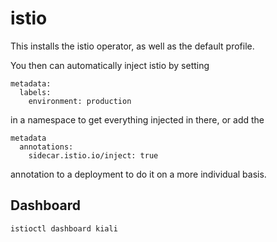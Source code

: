 # istio

This installs the istio operator, as well as the default profile.

You then can automatically inject istio by setting
```
metadata:
  labels:
    environment: production
```
in a namespace to get everything injected in there, or add the
```
metadata
  annotations:
    sidecar.istio.io/inject: true
```
annotation to a deployment to do it on a more individual basis.

## Dashboard

`istioctl dashboard kiali`


